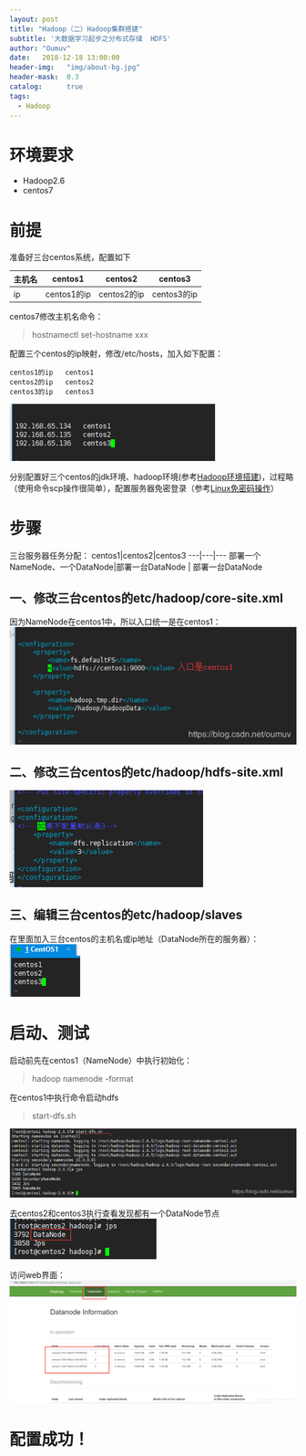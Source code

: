 ```yaml
---
layout: post
title: "Hadoop（二）Hadoop集群搭建"
subtitle: '大数据学习起步之分布式存储  HDFS'
author: "Oumuv"
date:   2018-12-18 13:00:00
header-img:   "img/about-bg.jpg"
header-mask:  0.3
catalog:      true
tags:
  - Hadoop
---
```


# 环境要求
* Hadoop2.6
* centos7

# 前提

准备好三台centos系统，配置如下

主机名 | centos1|centos2|centos3
---|---|---|---
ip|centos1的ip|centos2的ip|centos3的ip

centos7修改主机名命令：
> hostnamectl  set-hostname xxx

配置三个centos的ip映射，修改/etc/hosts，加入如下配置：
```
centos1的ip   centos1   
centos2的ip   centos2   
centos3的ip   centos3
```   
![在这里插入图片描述](https://raw.githubusercontent.com/Oumuv/oumuv.git.res/master/resources/img/2018/12/20/11.png)

分别配置好三个centos的jdk环境、hadoop环境(参考[Hadoop环境搭建](https://blog.csdn.net/oumuv/article/details/84954545))，过程略（使用命令scp操作很简单），配置服务器免密登录（参考[Linux免密码操作](https://blog.csdn.net/oumuv/article/details/84955237)）

# 步骤
三台服务器任务分配：
centos1|centos2|centos3
---|---|---
部署一个NameNode、一个DataNode|部署一台DataNode | 部署一台DataNode

## 一、修改三台centos的etc/hadoop/core-site.xml
因为NameNode在centos1中，所以入口统一是在centos1：   
![在这里插入图片描述](https://raw.githubusercontent.com/Oumuv/oumuv.git.res/master/resources/img/2018/12/20/12.png)

## 二、修改三台centos的etc/hadoop/hdfs-site.xml

![在这里插入图片描述](https://raw.githubusercontent.com/Oumuv/oumuv.git.res/master/resources/img/2018/12/20/13.png)

## 三、编辑三台centos的etc/hadoop/slaves
在里面加入三台centos的主机名或ip地址（DataNode所在的服务器）：   
![在这里插入图片描述](https://raw.githubusercontent.com/Oumuv/oumuv.git.res/master/resources/img/2018/12/20/14.png)

# 启动、测试
启动前先在centos1（NameNode）中执行初始化：   
> hadoop namenode -format

在centos1中执行命令启动hdfs   
> start-dfs.sh   

![在这里插入图片描述](https://raw.githubusercontent.com/Oumuv/oumuv.git.res/master/resources/img/2018/12/20/15.png)

去centos2和centos3执行查看发现都有一个DataNode节点   
![在这里插入图片描述](https://raw.githubusercontent.com/Oumuv/oumuv.git.res/master/resources/img/2018/12/20/16.png)

访问web界面：   
![在这里插入图片描述](https://raw.githubusercontent.com/Oumuv/oumuv.git.res/master/resources/img/2018/12/20/17.png)

# 配置成功！
